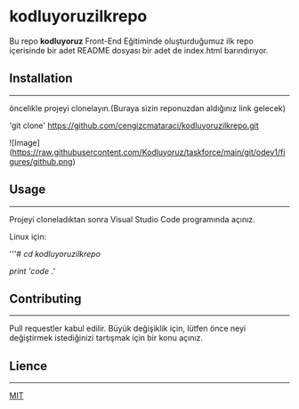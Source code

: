 # kodluyoruzilkrepo #
Bu repo **kodluyoruz** Front-End Eğitiminde oluşturduğumuz ilk repo içerisinde bir adet README dosyası bir adet de index.html barındırıyor.


## Installation ##
---
öncelikle projeyi clonelayın.(Buraya sizin reponuzdan aldığınız link gelecek)

'git clone' https://github.com/cengizcmataraci/kodluyoruzilkrepo.git

![Image] (https://raw.githubusercontent.com/Kodluyoruz/taskforce/main/git/odev1/figures/github.png)

 ## Usage ##
----
 Projeyi cloneladıktan sonra Visual Studio Code programında açınız.

 Linux için:

 '''# *cd kodluyoruzilkrepo*

 *print 'code .'*

 ## Contributing ##
---
 Pull requestler kabul edilir. Büyük değişiklik için, lütfen önce neyi değiştirmek istediğinizi tartışmak için bir konu açınız.

 ## Lience ##
---
 [MIT](https://choosealicense.com/licenses/mit/)

